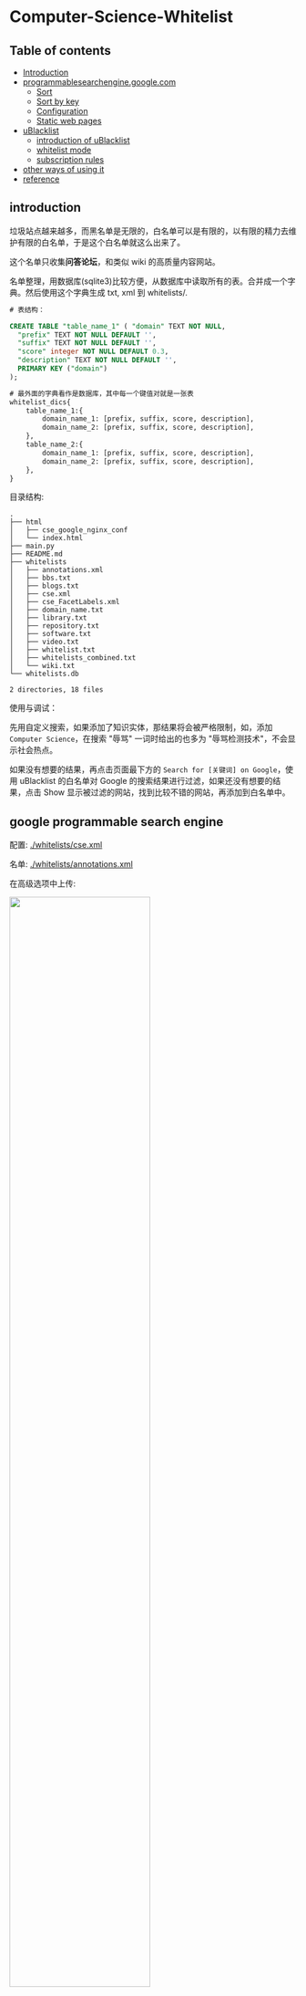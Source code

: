 # Computer-Science-Whitelist

## Table of contents
- <a href="#introduction">Introduction</a>
- <a href="#google-programmable-search-engine">programmablesearchengine.google.com</a>
    - <a href="#sort">Sort</a>
    - <a href="#sort-by-key">Sort by key</a>
    - <a href="#configuration">Configuration</a>
    - <a href="#html">Static web pages</a>
- <a href="#ublacklist">uBlacklist</a>
    - <a href="#introduction-of-ublacklist">introduction of uBlacklist</a>
    - <a href="#whitelist-mode">whitelist mode</a>
    - <a href="#subscription-rules">subscription rules</a>
- <a href="#other-ways-of-using-it">other ways of using it</a>
- <a href="#reference">reference</a>


## introduction

垃圾站点越来越多，而黑名单是无限的，白名单可以是有限的，以有限的精力去维护有限的白名单，于是这个白名单就这么出来了。

这个名单只收集<b>问答论坛</b>，和类似 wiki 的高质量内容网站。

名单整理，用数据库(sqlite3)比较方便，从数据库中读取所有的表。合并成一个字典。然后使用这个字典生成 txt, xml 到 whitelists/.

```sql
# 表结构：

CREATE TABLE "table_name_1" ( "domain" TEXT NOT NULL,
  "prefix" TEXT NOT NULL DEFAULT '',
  "suffix" TEXT NOT NULL DEFAULT '',
  "score" integer NOT NULL DEFAULT 0.3,
  "description" TEXT NOT NULL DEFAULT '',
  PRIMARY KEY ("domain")
);

# 最外面的字典看作是数据库，其中每一个键值对就是一张表
whitelist_dics{ 
    table_name_1:{
        domain_name_1: [prefix, suffix, score, description],
        domain_name_2: [prefix, suffix, score, description],
    },
    table_name_2:{
        domain_name_1: [prefix, suffix, score, description],
        domain_name_2: [prefix, suffix, score, description],
    },
}
```

目录结构:

```
.
├── html
│   ├── cse_google_nginx_conf
│   └── index.html
├── main.py
├── README.md
├── whitelists
│   ├── annotations.xml
│   ├── bbs.txt
│   ├── blogs.txt
│   ├── cse.xml
│   ├── cse_FacetLabels.xml
│   ├── domain_name.txt
│   ├── library.txt
│   ├── repository.txt
│   ├── software.txt
│   ├── video.txt
│   ├── whitelist.txt
│   ├── whitelists_combined.txt
│   └── wiki.txt
└── whitelists.db

2 directories, 18 files
```

使用与调试：

先用自定义搜索，如果添加了知识实体，那结果将会被严格限制，如，添加 `Computer Science`，在搜索 "辱骂" 一词时给出的也多为 "辱骂检测技术"，不会显示社会热点。

如果没有想要的结果，再点击页面最下方的 `Search for [关键词] on Google`，使用 uBlacklist 的白名单对 Google 的搜索结果进行过滤，如果还没有想要的结果，点击 Show 显示被过滤的网站，找到比较不错的网站，再添加到白名单中。

## google programmable search engine

配置: <a href="./whitelists/cse.xml">./whitelists/cse.xml</a> 

名单: <a href="./whitelists/annotations.xml">./whitelists/annotations.xml</a>

在高级选项中上传:

<img src="cse_google.jpg" width="70%">

cse.xml 可设项有些多，在网页上修改比较简单。

测试链接：<a href="https://cse.google.com/cse?cx=e9a1e480e37a86080&q=">https://cse.google.com/cse?cx=e9a1e480e37a86080</a>

使用的知识实体为：`Stack Exchange`, `Mathematics`, `Computer Science`, `network`, `Software development`。

搜索关键词，在链接最后加上 `&q=`, 如  https://cse.google.com/cse?cx=e9a1e480e37a86080&q=

### sort

根据分数或权重排序：

只给 Annotation 添加 score 属性就可以对其排序，value from -1.0 to 1.0

可以在 socre 的基础上给 Label 标签排序，使用 weight 字段，value from -1.0 to 1.0
 
weight > score

<b>一级排序：</b>

为不同的 Label 排序，在 cse.xml 中添加标签(Label)并设置权重(weight, from -1.0 to 1.0)

示例：

```xml
<CustomSearchEngine>
  <Title>My Search</Title>
  <Context>
    <Facet>
      <FacetItem>
        <Label name="wiki" mode="FILTER" weight="1" enable_for_facet_search="true">
          <Rewrite/>
          <entities/>
        </Label>
        <Title>wiki</Title>
      </FacetItem>
      <FacetItem>
        <Label name="bbs" mode="FILTER" weight="0.8" enable_for_facet_search="true">
          <Rewrite/>
          <entities/>
        </Label>
        <Title>bbs</Title>
      </FacetItem>
    </Facet>
    <BackgroundLabels>
      <Label name="_include_" mode="FILTER"/>
      <Label name="_exclude_" mode="ELIMINATE"/>
    </BackgroundLabels>
  </Context>
...
```

上述文件中有两个 Label 分别是 wiki, bbs，其权重分别为 1.0, 0.8

这两个标签下的所有 Annotation 都以这个为排序，每个 Annotation 可以多个 Label。

当 Rewrite 中有内容且没有任何网址拥有这些标签时，对应的 Label 的 mode 只能选 BOOST，不然搜索结果中，该标签下不会有结果

<b>二级排序(标签内部微调):</b>

在 annotations.xml 中为每一个 Annotation 的 Label 添加 score 属性，值同样是 from -1.0 to 1.0

示例：

```xml
<?xml version="1.0" encoding="UTF-8"?>
<Annotations start="0" num="84" total="84">
  <Annotation about="*.uptodown.com/*" score="0.8" timestamp="0x0005d6b5044e8329" href="ChAqLnVwdG9kb3duLmNvbS8qEKmGuqLQ1vUC">
    <Label name="_include_"/>
    <Label name="software"/>
  </Annotation>
  <Annotation about="*.wenku.baidu.com/view*" score="0.7" timestamp="0x0005d6b5044e82a2" href="ChcqLndlbmt1LmJhaWR1LmNvbS92aWV3KhCihbqi0Nb1Ag">
    <Label name="_include_"/>
    <Label name="library"/>
  </Annotation>
  <Annotation about="*.edu/*" score="0.3" timestamp="0x0005d6b5044e829f" href="CgcqLmVkdS8qEJ-FuqLQ1vUC">
    <Label name="_include_"/>
    <Label name="blogs"/>
  </Annotation>
  <Annotation about="*.liaoxuefeng.com/wiki*" score="0.5" timestamp="0x0005d6b5044e8292" href="ChcqLmxpYW94dWVmZW5nLmNvbS93aWtpKhCShbqi0Nb1Ag">
    <Label name="_include_"/>
    <Label name="blogs"/>
  </Annotation>
</Annotations>
```

当 score <= 0 时，该地址可能不会出现在结果中，所以最小也应该设置为 0.01


### sort by key

用于搜索结果的右侧下拉框。

Search features -> Advanced -> Results sorting

当点击 Add key 按钮时，在弹出的窗口中填入两个字段，Key 和 Label。其中 Key 是排序的代码，带有星号的 Label 是显示出的提示文字。

|key|label  | description |
|:-:|:-:    | :-|
|date       | Date | 以日期降序排序，默认就有的 key |
|           |relevance| 以相关性排序，key 是 relevance，但必须留空，默认就有的 key |
|`date:a:w` |old first| 以日期升序排序 |

<a href="https://developers.google.com/custom-search/docs/structured_search">其他的一些可选 key</a> 


### configuration

annotations.xml 文件说明：https://developers.google.com/custom-search/docs/annotations

annotations.xml 层级结构：

```
Annotations (root element)
    Annotation
        Label
        Comment (optional)

```

cse.xml 中的 CustomSearchEngine 的属性，只有 language, encoding, enable_promotions, autocompletions 是需要根据个人需要进行修改。

其他的字段，如 id, creator, cx_id 是固定的，不需要写在文件中，即使上传的 cse.xml 中没有这些，系统会自动生成。还有 last_update_time_millis 字段，也是系统自动生成的，不需要手动添加。

annotations.xml 中的 Annotations 的属性 start, num, total, 也是会自动生成，手动加上方便查看。timestamp, href, 是系统生成的，不需要手动添加。

<b>如果一个 url 不是通过上传 annotations.xml 所添加，那么在高级选项下删除 annotations.xml 也不会将这个 url 移除</b>

### html

（1）修改样式，默认样式太窄了

（2）过滤广告

（3）一些其他的设置

<b>ad filtering</b>

```css
.gsc-adBlock {display:none !important}
```

<b>focus on input box</b>

```html
<!DOCTYPE html>
<html lang="en">
<head>
  <meta charset="UTF-8">
  <title>Custom Search Engine</title>
  <script type="text/javascript">
    function focusFieldOne() {
      document.querySelector('input[name="search"]').focus()
    }
  </script>
  <style>
    /*  Google Adsense  */
    .gsc-adBlock {display:none !important}
  </style>
</head>
<body onload="focusFieldOne()">
  <script async src="https://cse.google.com/cse.js?cx=[Your search ID]"></script>
  <div class="gcse-search"></div>
</body>
</html>
```

app.netlify.com 可以部署 github 上的静态网页，效果：https://computer-science-whitelist.netlify.app


## ublacklist

### introduction of ublacklist

PC 浏览器(Chrome, Firefox, Edge, Safair(支持移动端))插件。

<a href="https://github.com/iorate/uBlacklist" target="_blank">uBlacklist</a> 目前支持搜索引擎有 Google, Bing, DuckDuckgo, Ecosia, Startpage, Qwant

* 访问速度: Bing 最快。

* 样式: Bing 最好。
  * 在使用油猴本 <a href="https://www.ntaow.com/aboutscript.html" target="_blank">AC-重定向</a> 将搜索结果多列显示时，Bing 的样式要比 Google 整齐。
  * Bing 页面最底端没有搜索关键词对应的相关图片。

* 拦截能力: 对 Google 的拦截效果最好。
  * Bing 下，常出现 3~5 个不在名单中的网站，以及视频卡片，新闻卡片，相关搜索，可通过油猴插件写脚本进行过滤。


### whitelist mode

插件本是针对垃圾网站进行过滤，也就是黑名单模式，修改下使用方式就能实现白名单过滤。

黑名单规则总是优于白名单生效。

所以可以先添加规则 `*://*/*` 以屏蔽所有网址。

添加：`@:*//前缀.域名.后缀`(如 `@:*//*.github.com/*`, 区分大小写) 取消对某个网站的过滤。

规则举例：
```python
# 有前缀
@:*//*.github.com/*

# 没前缀
@:*//github.com/*

# 不完整的后缀
@*://*.docin.com/p-*
@*://*.doc88.com/p-*
@*://*.taodocs.com/p-*

# 完整的后缀
@*://*.appinn.com/*
```

通过前后缀区分一个地址的类型。

<b>使用"最长前缀匹配规则", 过滤奇怪的结果，或者不相关结果。</b>

规则是从左往右匹配的。

如，脚本之家：

```
https://www.jb51.net/                             电脑端
https://m.jb51.net/                               移动端
https://www.jb51.net/list/index_96.htm          脚本专栏
https://www.jb51.net/os/win11/808733.html     某个教程页
https://www.jb51.net/softs/794768.html    某个软件下载页
```

只索引它的软件下载页, 规则：`@*://*.jb51.net/softs*`，就能过滤掉其他页面。

后缀匹配的规则，如 `@*://*.edu/*`。

修改搜索设置，将搜索结果数调得尽可能大，白名单模式会使得每一搜索页中的内容变得特别少, 因为符合白名单的网站，可能不在结果的第一页。

自动翻页插件: <a href="https://chrome.google.com/webstore/detail/uautopagerize/kdplapeciagkkjoignnkfpbfkebcfbpb" target="_blank">uAutoPagerize</a>, 以及油猴脚本 <a href="https://greasyfork.org/en/scripts/438684-pagetual">东方永动机</a> 可以在自动翻页的同时过滤搜索结果。


### subscription rules

为保证白名单生效，先订阅 whitelist.txt

<b>点击添加订阅</b>：<a href="https://iorate.github.io/ublacklist/subscribe?name=whitelist&url=https://raw.githubusercontent.com/bcaso/Google-Chinese-Results-Whitelist/main/whitelists/whitelist.txt">whitelist</a>

再分类订阅:

1. <a href="https://iorate.github.io/ublacklist/subscribe?name=wiki&url=https://raw.githubusercontent.com/bcaso/Google-Chinese-Results-Whitelist/main/whitelists/wiki.txt">wiki</a>
2. <a href="https://iorate.github.io/ublacklist/subscribe?name=仓库&url=https://raw.githubusercontent.com/bcaso/Google-Chinese-Results-Whitelist/main/whitelists/repository.txt">仓库</a>
3. <a href="https://iorate.github.io/ublacklist/subscribe?name=博客&url=https://raw.githubusercontent.com/bcaso/Google-Chinese-Results-Whitelist/main/whitelists/blogs.txt">博客</a>
4. <a href="https://iorate.github.io/ublacklist/subscribe?name=论坛&url=https://raw.githubusercontent.com/bcaso/Google-Chinese-Results-Whitelist/main/whitelists/bbs.txt">论坛</a>
5. <a href="https://iorate.github.io/ublacklist/subscribe?name=软件下载站&url=https://raw.githubusercontent.com/bcaso/Google-Chinese-Results-Whitelist/main/whitelists/software.txt">软件下载站</a>
6. <a href="https://iorate.github.io/ublacklist/subscribe?name=文库&url=https://raw.githubusercontent.com/bcaso/Google-Chinese-Results-Whitelist/main/whitelists/library.txt">文库</a>
7. <a href="https://iorate.github.io/ublacklist/subscribe?name=视频&url=https://raw.githubusercontent.com/bcaso/Google-Chinese-Results-Whitelist/main/whitelists/video.txt">视频</a>

或者不分类，直接订阅总列表: <a href="https://iorate.github.io/ublacklist/subscribe?name=whitelists_combined&url=https://raw.githubusercontent.com/bcaso/Google-Chinese-Results-Whitelist/main/whitelists_combined.txt">汇总列表</a>

以上链接会自动打开 chrome 上的 uBlacklist 插件，同时添加订阅。

分类订阅比订阅总列表的可控度高，根据内容需要，可在搜索前只启用一部分：

<img src="uBlacklist.png" width="80%" height="80%">


## other ways of using it

域名列表: <a href="./whitelists/domain_name.txt">./whitelists/domain_name.txt</a> ，在油猴脚本中改下判断规则代码就可以使用。


# reference

[Google I/O 2009 - Advanced Custom Search Configuration https://www.youtube.com/watch?v=fIUHTFvIt9c ](https://www.youtube.com/watch?v=fIUHTFvIt9c)

[google cse documentation https://developers.google.com/custom-search/docs/overview ](https://developers.google.com/custom-search/docs/overview)

[Gaga for Google Custom Search Engines https://www.youtube.com/watch?v=uX5nbIHRTAo ](https://www.youtube.com/watch?v=uX5nbIHRTAo)

[Google Custom Search Engines | Sourcing https://www.youtube.com/watch?v=t1szVhH5dIo ](https://www.youtube.com/watch?v=t1szVhH5dIo)

<a href="https://github.com/cobaltdisco/Google-Chinese-Results-Blocklist" target="_blank">uBlacklist 黑名单规则 github.com/cobaltdisco/Google-Chinese-Results-Blocklist</a>
